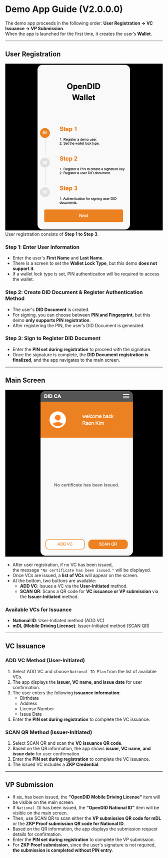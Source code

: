 # Demo App Guide (V2.0.0.0)

The demo app proceeds in the following order: **User Registration → VC Issuance → VP Submission**.  
When the app is launched for the first time, it creates the user’s **Wallet**.

---

## User Registration
![User Registration](guide1.png)  
User registration consists of **Step 1 to Step 3**.

### Step 1: Enter User Information
- Enter the user's **First Name** and **Last Name**.
- There is a screen to set the **Wallet Lock Type**, but this demo **does not support it**.
- If a wallet lock type is set, PIN authentication will be required to access the wallet.

### Step 2: Create DID Document & Register Authentication Method
- The user's **DID Document** is created.
- For signing, you can choose between **PIN and Fingerprint**, but this demo **only supports PIN registration**.
- After registering the PIN, the user’s DID Document is generated.

### Step 3: Sign to Register DID Document
- Enter the **PIN set during registration** to proceed with the signature.
- Once the signature is complete, the **DID Document registration is finalized**, and the app navigates to the main screen.

---

## Main Screen
![Main Screen](guide2.png)  
- After user registration, if no VC has been issued,  
  the message `"No certificate has been issued."` will be displayed.
- Once VCs are issued, a **list of VCs** will appear on the screen.
- At the bottom, two buttons are available:
  - **ADD VC**: Issues a VC via the **User-Initiated** method.
  - **SCAN QR**: Scans a QR code for **VC issuance or VP submission** via the **Issuer-Initiated** method.

### Available VCs for Issuance
- **National ID**: User-Initiated method (ADD VC)
- **mDL (Mobile Driving License)**: Issuer-Initiated method (SCAN QR)

---

## VC Issuance

### ADD VC Method (User-Initiated)
1. Select ADD VC and choose `National ID Plan` from the list of available VCs.
2. The app displays the **issuer, VC name, and issue date** for user confirmation.
3. The user enters the following **issuance information**:
   - Birthdate  
   - Address  
   - License Number  
   - Issue Date  
4. Enter the **PIN set during registration** to complete the VC issuance.

### SCAN QR Method (Issuer-Initiated)
1. Select SCAN QR and scan the **VC issuance QR code**.
2. Based on the QR information, the app shows **issuer, VC name, and issue date** for user confirmation.
3. Enter the **PIN set during registration** to complete the VC issuance.
4. The issued VC includes a **ZKP Credential**.

---

## VP Submission

- If `mDL` has been issued, the **"OpenDID Mobile Driving License"** item will be visible on the main screen.
- If `National ID` has been issued, the **"OpenDID National ID"** item will be visible on the main screen.
- Then, use SCAN QR to scan either the **VP submission QR code for mDL** or the **ZKP Proof submission QR code for National ID**.
- Based on the QR information, the app displays the submission request details for confirmation.
- Enter the **PIN set during registration** to complete the VP submission.
- For **ZKP Proof submission**, since the user's signature is not required, **the submission is completed without PIN entry**.
